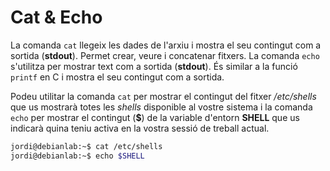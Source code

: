 # Cat \& Echo

La comanda ```cat``` llegeix les dades de l'arxiu i mostra el seu contingut com a sortida (**stdout**). Permet crear, veure i concatenar fitxers. La comanda `echo` s'utilitza per mostrar text com a sortida (**stdout**). És similar a la funció `printf` en C i mostra el seu contingut com a sortida.

Podeu utilitar la comanda ```cat``` per mostrar el contingut del fitxer */etc/shells*  que us mostrarà totes les *shells* disponible al vostre sistema i la comanda ```echo``` per mostrar el contingut (**$**) de la variable d'entorn **SHELL** que us indicarà quina teniu activa en la vostra sessió de treball actual.

```sh
jordi@debianlab:~$ cat /etc/shells
jordi@debianlab:~$ echo $SHELL
```
